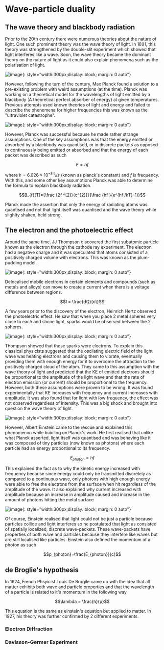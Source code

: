 # Wave-particle duality

## The wave theory and blackbody radiation

Prior to the 20th century there were numerous theories about the nature of light. One such prominent theory was the wave theory of light. In 1801, this theory was strengthened by the double-slit experiment which showed that light interferes like a wave. Soon, the wave theory became the dominant theory on the nature of light as it could also explain phenomena such as the polarisation of light.

![image](img/double_slit.png){: style="width:300px;display: block; margin: 0 auto"}

However, following the turn of the century, Max Planck found a solution to a pre-existing problem with weird assumptions (at the time). Planck was working on a theoretical model for the wavelengths of light emitted by a blackbody (A theoretical perfect absorber of energy) at given temperatures. Previous attempts used known theories of light and energy and failed to describe the phenomena for higher frequencies this was known as the "ultraviolet catastrophe".

![image](img/blackbody.svg){: style="width:300px;display: block; margin: 0 auto"}

However, Planck was successful because he made rather strange assumptions. One of the key assumptions was that the energy emitted or absorbed by a blackbody was quantised, or in discrete packets as opposed to continuously being emitted or absorbed and that the energy of each packet was described as such

$$E=hf$$

where $h = 6.626 \times {10}^{-34} Js$ (known as planck's constant) and $f$ is frequency. With this, and some other key assumptions Planck was able to determine the formula to explain blackbody radiation.

$$B_{f}(T)={\frac {2f ^{2}}{c^{2}}}{\frac {hf }{e^{hf /kT}-1}}$$

Planck made the assertion that only the energy of radiating atoms was quantised and not that light itself was quantised and the wave theory while slighlty shaken, held strong.

## The electron and the photoelectric effect

Around the same time, JJ Thompson discovered the first subatomic particle known as the electron through the cathode ray experiment. The electron had a negative charge and it was speculated that atoms consisted of a positively charged volume with electrons. This was known as the plum-pudding model.

![image](img/plum_pudding.jpg){: style="width:300px;display: block; margin: 0 auto"}

Delocalised mobile electrons in certain elements and compounds (such as metals and alloys) can move to create a current when there is a voltage difference between regions.

$$I = \frac{dQ}{dt}$$

A few years prior to the discovery of the electron, Heinrich Hertz observed the photoelectric effect. He saw that when you place 2 metal spheres very close to each and shone light, sparks would be observed between the 2 spheres.

![image](img/photoelectric.png){: style="width:300px;display: block; margin: 0 auto"}

Thompson showed that these sparks were electrons. To explain this classical physicists suggested that the oscilating electric field of the light wave was heating electrons and causing them to vibrate, eventually providing them with enough energy for it to overcome the attraction to the positively charged cloud of the atom. They came to this assumption with the wave theory of light and predicted that the KE of emitted electrons should be proportional to the amplitude of the light wave and that the rate of electron emission (or current) should be proportional to the frequency. However, both these assumptions were proven to be wrong. It was found experimentally that KE increases with frequency and current increases with amplitude. It was also found that for light with low frequency, the effect was not observed regardless of intensity. This was a big shock and brought into question the wave theory of light.

![image](img/albert.jpg){: style="width:300px;display: block; margin: 0 auto"}

However, Albert Einstein came to the rescue and explained this phenomenon while buidling on Planck's work. He first realised that unlike what Planck asserted, light itself was quantised and was behaving like it was composed of tiny particles (now known as photons) where each particle had an energy proportional to its frequency.

$${E}_{photon}=hf$$

This explained the fact as to why the kinetic energy increased with frequency because since energy could only be transmitted discretely as compared to a continuous wave, only photons with high enough energy were able to free the electrons from the surface when hit regardless of the amplitude of the wave. It also explained why current increased with amplitude because an increase in amplitude caused and increase in the amount of photons hitting the metal surface

![image](img/wave_packet.gif){: style="width:300px;display: block; margin: 0 auto"}

Of course, Einstein realised that light could not be just a particle because particles collide and light interferes so he postulated that light as consisted of spatially localized, discrete wave-packets. These wave-packets have properties of both wave and particles because they interfere like waves but are still localised like particles. Einstein also defined the momentum of a photon as such

$$p_{photon}=\frac{E_{photon}}{c}$$

## de Broglie's hypothesis

In 1924, French Phsyicist Louis De Brogile came up with the idea that all matter exhibits both wave and particle properties and that the wavelength of a particle is related to it's momentum in the following way

$$\lambda = \frac{h}{p}$$

This equation is the same as einstein's equation but applied to matter. In 1927, his theory was further confirmed by 2 different experiments.

### Electron Diffraction

### Davisson-Germer Experiment


